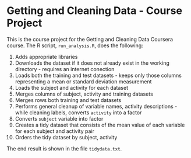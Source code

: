 # Getting and Cleaning Data - Course Project

This is the course project for the Getting and Cleaning Data Coursera course.
The R script, `run_analysis.R`, does the following:

1. Adds appropriate libraries
2. Downloads the dataset if it does not already exist in the working directory - requires an internet conection
3. Loads both the training and test datasets - keeps only those columns representing a mean or standard deviation measurement
4. Loads the subject and activity for each dataset
5. Merges columns of subject, activity and training datasets
5. Merges rows both training and test datasets
6. Performs general cleanup of variable names, activity descriptions - while cleaning labels, converts `activity` into a factor
6. Converts `subject` variable into factor
7. Creates a tidy dataset that consists of the mean value of each variable for each subject and activity pair
8. Orders the tidy dataset by subject, activity

The end result is shown in the file `tidydata.txt`.

